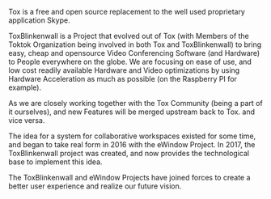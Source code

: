 Tox is a free and open source replacement to the well used proprietary application Skype.

ToxBlinkenwall is a Project that evolved out of Tox (with Members of the Toktok Organization
being involved in both Tox and ToxBlinkenwall) to bring easy, cheap and opensource
Video Conferencing Software (and Hardware) to People everywhere on the globe.
We are focusing on ease of use, and low cost readily available Hardware and Video optimizations by using
Hardware Acceleration as much as possible (on the Raspberry PI for example).

As we are closely working together with the Tox Community (being a part of it ourselves), and new Features will
be merged upstream back to Tox. and vice versa.

The idea for a system for collaborative workspaces existed for some time, and began to take real form in 2016 with the eWindow Project.
In 2017, the ToxBlinkenwall project was created, and now provides the technological base to implement this idea.

The ToxBlinkenwall and eWindow Projects have joined forces to create a better user experience and realize our future vision.
